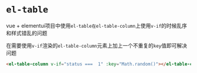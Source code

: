 # `el-table`


vue + elementui项目中使用`el-table在el-table-column`上使用`v-if`的时候乱序和样式错乱的问题

在需要使用`v-if`渲染的`el-table-column`元素上加上一个不重复的`key`值即可解决问题

```html
<el-table-column v-if="status ===  1" :key="Math.random()"></el-table-column>
```